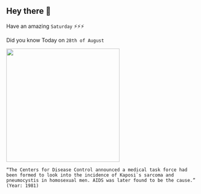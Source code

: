 ## Hey there 👋
Have an amazing `Saturday` ⚡⚡⚡

Did you know Today on `28th of August`
 
 [<img src="https://s.marketwatch.com/public/resources/images/MW-IC869_cdc_mu_ZQ_20200323174951.jpg" width="300" />](https://www.nature.com/articles/d42859-018-00002-y) 
 ```
“The Centers for Disease Control announced a medical task force had been formed to look into the incidence of Kaposi`s sarcoma and pneumocystis in homosexual men. AIDS was later found to be the cause.” (Year: 1981)
```
